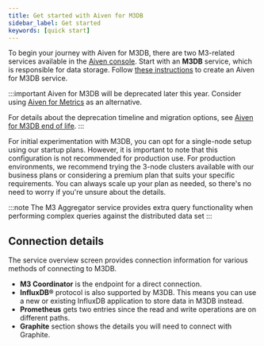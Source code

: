 ```yaml
---
title: Get started with Aiven for M3DB
sidebar_label: Get started
keywords: [quick start]
---
```


To begin your journey with Aiven for M3DB, there are two M3-related
services available in the [Aiven console](https://console.aiven.io).
Start with an **M3DB** service, which is responsible for data storage.
Follow
[these instructions](/docs/platform/howto/create_new_service) to create an
Aiven for M3DB service.

:::important
Aiven for M3DB will be deprecated later this year. Consider using
[Aiven for Metrics](/docs/products/metrics) as an alternative.

For details about the deprecation timeline and migration options, see
[Aiven for M3DB end of life](/docs/platform/reference/end-of-life#aiven-for-m3db).
:::


For initial experimentation with M3DB, you can opt for a single-node
setup using our startup plans. However, it is important to note that
this configuration is not recommended for production use. For production
environments, we recommend trying the 3-node clusters available with our
business plans or considering a premium plan that suits your specific
requirements. You can always scale up your plan as needed, so there's
no need to worry if you're unsure about the details.

:::note
The M3 Aggregator service provides extra query functionality when
performing complex queries against the distributed data set
:::

## Connection details

The service overview screen provides connection information for various
methods of connecting to M3DB.

-   **M3 Coordinator** is the endpoint for a direct connection.
-   **InfluxDB®** protocol is also supported by M3DB. This means you can
    use a new or existing InfluxDB application to store data in M3DB
    instead.
-   **Prometheus** gets two entries since the read and write operations
    are on different paths.
-   **Graphite** section shows the details you will need to connect with
    Graphite.
